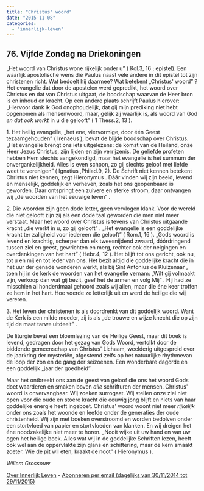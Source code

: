 ```yaml
---
title: "Christus' woord"
date: "2015-11-08"
categories: 
  - "innerlijk-leven"
---
```


## 76\. Vijfde Zondag na Driekoningen

„Het woord van Christus wone rijkelijk onder u” ( Kol.3, 16 ; epistel). Een waarlijk apostolische wens die Paulus naast vele andere in dit epistel tot zijn christenen richt. Wat bedoelt hij daarmee? Wat betekent „Christus' woord” ? Het evangelie dat door de apostelen werd gepredikt, het woord over Christus en dat van Christus uitgaat, de boodschap waarvan de Heer bron is en inhoud en kracht. Op een andere plaats schrijft Paulus hierover: „Hiervoor dank ik God onophoudelijk, dat gij mijn prediking niet hebt opgenomen als mensenwoord, maar, gelijk zij waarlijk is, als woord van God _en dat ook werkt_ in u die gelooft” ( 1 Thess.2, 13 ).

1\. Het heilig evangelie, „het ene, viervormige, door één Geest tezaamgehouden” ( Irenaeus ), bevat de blijde boodschap over Christus. „Het evangelie brengt ons iets uitgelezens: de komst van de Heiland, onze Heer Jezus Christus, zijn lijden en zijn verrijzenis. De geliefde profeten hebben Hem slechts aangekondigd, maar het evangelie is het summum der onvergankelijkheid. Alles is even schoon, zo gij slechts geloof met liefde weet te verenigen” ( Ignatius ,Philad.9, 2). De Schrift niet kennen betekent Christus niet kennen, zegt Hieronymus . Dáár vinden wij zijn beeld, levend en menselijk, goddelijk en verheven, zoals het ons geopenbaard is geworden. Daar ontspringt een zuivere en sterke stroom, daar ontvangen wij „de woorden van het eeuwige leven” .

2\. Die woorden zijn geen dode letter, geen vervlogen klank. Voor de wereld die niet gelooft zijn zij als een dode taal geworden die men niet meer verstaat. Maar het woord over Christus is tevens van Christus uitgaande kracht „die werkt in u, zo gij gelooft” . „Het evangelie is een goddelijke kracht ter zaligheid voor iedereen die gelooft” ( Rom.1, 16 ). „Gods woord is levend en krachtig, scherper dan elk tweesnijdend zwaard, dóórdringend tussen ziel en geest, gewrichten en merg, rechter ook der neigingen en overdenkingen van het hart” ( Hebr.4, 12 ). Het blijft tot ons gericht, ook nu, tot u en mij en tot ieder van ons. Het bezit altijd die goddelijke kracht die in het uur der genade wonderen werkt, als bij Sint Antonius de Kluizenaar , toen hij in de kerk de woorden van het evangelie vernam: „Wilt gij volmaakt zijn, verkoop dan wat gij bezit, geef het de armen en volg Mij” . Hij had ze misschien al honderdmaal gehoord zoals wij allen, maar die éne keer troffen ze hem in het hart. Hoe voerde ze letterlijk uit en werd de heilige die wij vereren.

3\. Het leven der christenen is als doordrenkt van dit goddelijk woord. Want de Kerk is een milde moeder, zij is als „de trouwe en wijze knecht die op zijn tijd de maat tarwe uitdeelt” .

De liturgie bevat een bloemlezing van de Heilige Geest, maar dit boek is levend, gedragen door het gezag van Gods Woord, vertolkt door de biddende gemeenschap van Christus' Lichaam, weelderig uitgespreid over de jaarkring der mysteriën, afgestemd zelfs op het natuurlijke rhythmevan de loop der zon en de gang der seizoenen. Een wonderbare dagorde en een goddelijk „jaar der goedheid” .

Maar het ontbreekt ons aan de geest van geloof die ons het woord Gods doet waarderen en smaken boven _alle_ schrifturen der mensen. Christus' woord is onvervangbaar. Wij zoeken surrogaat. Wij stellen onze ziel niet open voor die oude en stoere kracht die eeuwig jong blijft en niets van haar goddelijke energie heeft ingeboet. Christus' woord woont niet meer _rijkelijk_ onder ons zoals het woonde en leefde onder de generaties der oude christenheid. Wij zijn met boeken overstroomd en worden bedolven onder een stortvloed van papier en stortvloeden van klanken. En wij dreigen het éne noodzakelijke niet meer te horen. „Nooit wijke uit uw hand en van uw ogen het heilige boek. Alles wat wij in de goddelijke Schriften lezen, heeft ook wel aan de oppervlakte zijn glans en schittering, maar de kern smaakt zoeter. Wie de pit wil eten, kraakt de noot” ( Hieronymus ).

_Willem Grossouw_

[Over Innerlijk Leven](http://www.gelovenleren.net/2014/11/27/een-jaar-lang-innerlijk-leven-op-geloven-leren/) - [Abonneren per email (dagelijks van 30/11/2014 tot 29/11/2015)](http://eepurl.com/9P3DT)
